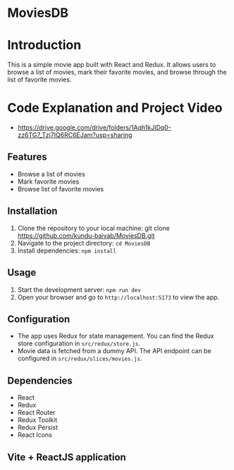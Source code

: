 # MoviesDB

# Introduction
This is a simple movie app built with React and Redux. It allows users to browse a list of movies, mark their favorite movies, and browse through the list of favorite movies.

# Code Explanation and Project Video
- https://drive.google.com/drive/folders/1Aqh1kJIDq0-zz6TG7_Tzj7IQ6RC6EJam?usp=sharing

## Features
- Browse a list of movies
- Mark favorite movies
- Browse list of favorite movies

## Installation
1. Clone the repository to your local machine:
git clone https://github.com/kundu-baivab/MoviesDB.git
2. Navigate to the project directory:
   ``cd MoviesDB``
3. Install dependencies:
   ``npm install``

## Usage
1. Start the development server:
   ``npm run dev``
2. Open your browser and go to `http://localhost:5173` to view the app.

## Configuration
- The app uses Redux for state management. You can find the Redux store configuration in `src/redux/store.js`.
- Movie data is fetched from a dummy API. The API endpoint can be configured in `src/redux/slices/movies.js`.

## Dependencies
- React
- Redux
- React Router
- Redux Toolkit
- Redux Persist
- React Icons

## Vite + ReactJS application
